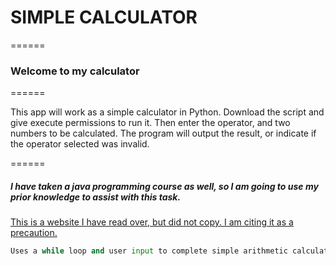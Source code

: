 # SIMPLE CALCULATOR

======

### Welcome to my calculator

======

This app will work as a simple calculator in Python. Download the script and give execute permissions to run it. Then enter the operator, and two numbers to be calculated. The program will output the result, or indicate if the operator selected was invalid.

======

##### I have taken a java programming course as well, so I am going to use my prior knowledge to assist with this task.
[This is a website I have read over, but did not copy. I am citing it as a precaution.](https://www.digitalocean.com/community/tutorials/how-to-make-a-calculator-program-in-python-3)

```python
Uses a while loop and user input to complete simple arithmetic calculations.
```